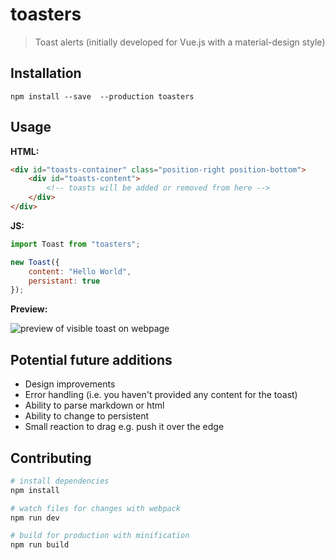 # toasters

> Toast alerts (initially developed for Vue.js with a material-design style)

## Installation

`npm install --save  --production toasters`

## Usage

**HTML:**

```html
<div id="toasts-container" class="position-right position-bottom">
	<div id="toasts-content">
		<!-- toasts will be added or removed from here -->
	</div>
</div>
```

**JS:**

```js
import Toast from "toasters";

new Toast({
	content: "Hello World",
	persistant: true
});
```

**Preview:**

![preview of visible toast on webpage](https://i.imgur.com/7kIH6Oi.png)

## Potential future additions
- Design improvements
- Error handling (i.e. you haven't provided any content for the toast)
- Ability to parse markdown or html
- Ability to change to persistent
- Small reaction to drag e.g. push it over the edge

<!--See [example](https://github.com/jonathan-grah/vue-roaster/tree/master/example) folder for more details.-->

## Contributing

``` bash
# install dependencies
npm install

# watch files for changes with webpack
npm run dev

# build for production with minification
npm run build
```